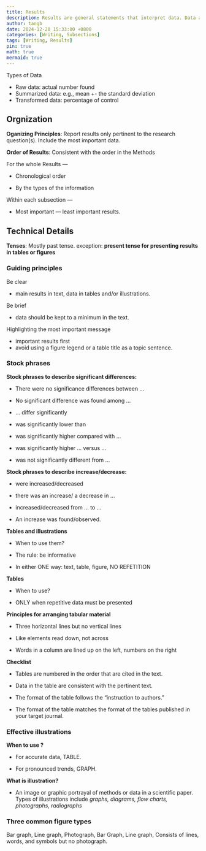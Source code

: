 ```yaml
---
title: Results
description: Results are general statements that interpret data. Data are facts, often numbers that are used to support results.
author: tangb
date: 2024-12-20 15:33:00 +0800
categories: [Writing, Subsections]
tags: [Writing, Results]
pin: true
math: true
mermaid: true
---
```


Types of Data

- Raw data: actual number found
- Summarized data: e.g., mean +- the standard deviation
- Transformed data: percentage of control



## Orgnization

**Oganizing Principles**: Report results only pertinent to the research question(s). Include the most important data.

**Order of Results**: Consistent with the order in the Methods

For the whole Results —

- Chronological order

- By the types of the information


Within each subsection —

- Most important — least important results.



## Technical Details

**Tenses**: Mostly past tense. exception: **present tense for presenting results in tables or figures**



### Guiding principles

Be clear

- main results in text, data in tables and/or illustrations.

Be brief 

- data should be kept to a minimum in the text.

Highlighting the most important message

- important results first 
- avoid using a figure legend or a table title as a topic sentence.



### Stock phrases

**Stock phrases to describe significant differences:** 

- There were no significance differences between …

- No significant difference was found among …

- … differ significantly 

- was significantly lower than 

- was significantly higher compared with …

- was significantly higher … versus …

- was not significantly different from …

**Stock phrases to describe increase/decrease:** 

- were increased/decreased 

- there was an increase/ a decrease in …

- increased/decreased from … to …

- An increase was found/observed.

**Tables and illustrations**

- When to use them?

- The rule: be informative 

- In either ONE way: text, table, figure, NO REFETITION



**Tables**

- When to use?

- ONLY when repetitive data must be presented 



**Principles for arranging tabular material**

- Three horizontal lines but no vertical lines

- Like elements read down, not across

- Words in a column are lined up on the left, numbers on the right



**Checklist**

- Tables are numbered in the order that are cited in the text.

- Data in the table are consistent with the pertinent text.

- The format of the table follows the “instruction to authors.”

- The format of the table matches the format of the tables published in your target journal.



### Effective illustrations

**When to use ?**

- For accurate data, TABLE.

- For pronounced trends, GRAPH.


**What is illustration?**

- An image or graphic portrayal of methods or data in a scientific paper. Types of illustrations include *graphs, diagrams, flow charts, photographs, radiographs*



### Three common figure types

Bar graph, Line graph, Photograph, Bar Graph, Line graph, Consists of lines, words, and symbols but no photograph.
